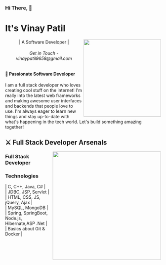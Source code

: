 <h3 align="left">Hi There, 👋</h3>

<h1 align="left">It's Vinay Patil</h1>

<img align="right" height="250" src="https://media.tenor.com/2vzT-8oPXl8AAAAi/tkthao219-bubududu.gif" />

<p align="center">| A Software Developer |</p>

<h6 align="center">Get in Touch - vinaypatil9658@gmail.com</h6>

<h4 align="left">🌟 Passionate Software Developer</h4>

<p align="left">I am a full stack developer who loves creating cool stuff on the internet! I'm really into the latest web frameworks and making awesome user interfaces and backends that people love to use. I'm always eager to learn new things and stay up-to-date with what's happening in the tech world. Let's build something amazing together!</p>

<h2 align="left">⚔ Full Stack Developer Arsenals</h2>

<img align="right" height="350" src="https://github.com/Abhinav-Muley/Abhinav-Muley/blob/main/Animation%20-%201709204641157%20(1)%20(1).gif?raw=true" />

<h3 align="left">Full Stack Developer</h3>

<h3 align="left">Technologies</h3>
<p align="left">| C, C++, Java, C# | <br> 
| JDBC, JSP, Servlet | <br>
| HTML, CSS, JS, jQuery, Ajax |<br> 
| MySQL,  MongoDB | <br>
| Spring, SpringBoot, Node.js, Hibernate,ASP .Net | <br>
| Basics about Git & Docker | <br></p>

<div align="left">
<!--     <a href="https://www.linkedin.com/in/shreyas-narlawar-6b759220b" target="_blank">
        <img src="https://raw.githubusercontent.com/maurodesouza/profile-readme-generator/master/src/assets/icons/social/linkedin/default.svg" width="34" height="24" alt="LinkedIn logo" />Shreyas Narlawar
    </a> -->
</div>
